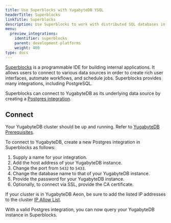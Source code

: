 ```yaml
---
title: Use Superblocks with YugabyteDB YSQL
headerTitle: Superblocks
linkTitle: Superblocks
description: Use Superblocks to work with distributed SQL databases in YugabyteDB.
menu:
  preview_integrations:
    identifier: superblocks
    parent: development-platforms
    weight: 400
type: docs
---
```


[Superblocks](https://www.superblocks.com/) is a programmable IDE for building internal applications. It allows users to connect to various data sources in order to create rich user interfaces, automate workflows, and schedule jobs. Superblocks provides many integrations, including PostgreSQL.

Superblocks can connect to YugabyteDB as its underlying data source by creating a [Postgres integration](https://docs.superblocks.com/integrations/integrations-library/postgres).

## Connect

Your YugabyteDB cluster should be up and running. Refer to [YugabyteDB Prerequisites](../tools/#yugabytedb-prerequisites).

To connect to YugabyteDB, create a new Postgres integration in Superblocks as follows:

1. Supply a name for your integration.
1. Add the host address of your YugabyteDB instance.
1. Change the port from `5432` to `5433`.
1. Change the database name to that of your YugabyteDB instance.
1. Provide the password for your YugabyteDB instance.
1. Optionally, to connect via SSL, provide the CA certificate.

If your cluster is in YugabyteDB Aeon, be sure to add the listed IP addresses to the cluster [IP Allow List](../../yugabyte-cloud/cloud-secure-clusters/add-connections/).

With a valid Postgres integration, you can now query your YugabyteDB instance in Superblocks.
